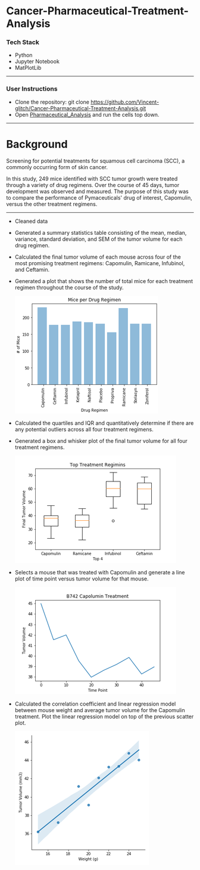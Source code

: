 # Cancer-Pharmaceutical-Treatment-Analysis
### Tech Stack
* Python
* Jupyter Notebook
* MatPlotLib
- - -
### User Instructions
* Clone the repository: git clone https://github.com/Vincent-glitch/Cancer-Pharmaceutical-Treatment-Analysis.git
* Open [Pharmaceutical_Analysis](notebooks/Pharmaceutical_Analysis.ipynb) and run the cells top down.
- - -
# Background
Screening for potential treatments for squamous cell carcinoma (SCC), a commonly occurring form of skin cancer.

In this study, 249 mice identified with SCC tumor growth were treated through a variety of drug regimens. Over the course of 45 days, tumor development was observed and measured. The purpose of this study was to compare the performance of Pymaceuticals' drug of interest, Capomulin, versus the other treatment regimens. 
- - -

* Cleaned data 

* Generated a summary statistics table consisting of the mean, median, variance, standard deviation, and SEM of the tumor volume for each drug regimen.

* Calculated the final tumor volume of each mouse across four of the most promising treatment regimens: Capomulin, Ramicane, Infubinol, and Ceftamin. 

* Generated a plot that shows the number of total mice for each treatment regimen throughout the course of the study.

    ![mice_count_per_regimen](output/mice-count-per-regimen.png)
    
* Calculated the quartiles and IQR and quantitatively determine if there are any potential outliers across all four treatment regimens.
* Generated a box and whisker plot of the final tumor volume for all four treatment regimens.

    ![boxplot-tumor-volume](output/boxplot-tumor-volume.png)

* Selects a mouse that was treated with Capomulin and generate a line plot of time point versus tumor volume for that mouse.

    ![line-mouses185_tumor_vs_time](output/line-mouse-b742.png)

* Calculated the correlation coefficient and linear regression model between mouse weight and average tumor volume for the Capomulin treatment. Plot the linear regression model on top of the previous scatter plot.

    ![linreg-capomulin_weight_vs_volume](output/linreg-capomulin_weight_vs_volume.png)
    
